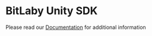 # BitLaby Unity SDK

Please read our  [Documentation](https://developer.bitlabs.ai/docs/unity-sdk-v3) for additional information
